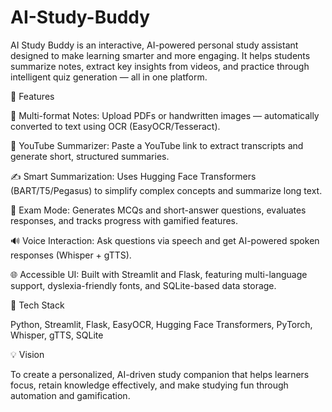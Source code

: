 # AI-Study-Buddy
AI Study Buddy is an interactive, AI-powered personal study assistant designed to make learning smarter and more engaging. It helps students summarize notes, extract key insights from videos, and practice through intelligent quiz generation — all in one platform.

🚀 Features

📄 Multi-format Notes: Upload PDFs or handwritten images — automatically converted to text using OCR (EasyOCR/Tesseract).

🎥 YouTube Summarizer: Paste a YouTube link to extract transcripts and generate short, structured summaries.

✍️ Smart Summarization: Uses Hugging Face Transformers (BART/T5/Pegasus) to simplify complex concepts and summarize long text.

🧩 Exam Mode: Generates MCQs and short-answer questions, evaluates responses, and tracks progress with gamified features.

🔊 Voice Interaction: Ask questions via speech and get AI-powered spoken responses (Whisper + gTTS).

🌐 Accessible UI: Built with Streamlit and Flask, featuring multi-language support, dyslexia-friendly fonts, and SQLite-based data storage.

🧰 Tech Stack

Python, Streamlit, Flask, EasyOCR, Hugging Face Transformers, PyTorch, Whisper, gTTS, SQLite

💡 Vision

To create a personalized, AI-driven study companion that helps learners focus, retain knowledge effectively, and make studying fun through automation and gamification.
